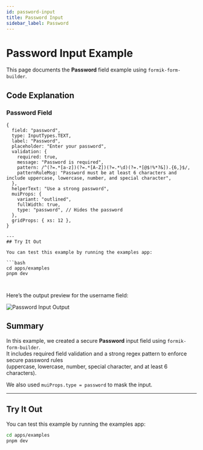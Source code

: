```yaml
---
id: password-input
title: Password Input
sidebar_label: Password
---
```


# Password Input Example

This page documents the **Password** field example using `formik-form-builder`.

##  Code Explanation

### Password Field

```tsx
{
  field: "password",
  type: InputTypes.TEXT,
  label: "Password",
  placeholder: "Enter your password",
  validation: {
    required: true,
    message: "Password is required",
    pattern: /^(?=.*[a-z])(?=.*[A-Z])(?=.*\d)(?=.*[@$!%*?&]).{6,}$/,
    patternRuleMsg: "Password must be at least 6 characters and include uppercase, lowercase, number, and special character",
  },
  helperText: "Use a strong password",
  muiProps: {
    variant: "outlined",
    fullWidth: true,
    type: "password", // Hides the password
  },
  gridProps: { xs: 12 },
}

---
## Try It Out

You can test this example by running the examples app:

```bash
cd apps/examples
pnpm dev



```

Here’s the output preview for the username field:

![Password Input Output](/img/password-output.jpg)


##  Summary

In this example, we created a secure **Password** input field using `formik-form-builder`.  
It includes required field validation and a strong regex pattern to enforce secure password rules  
(uppercase, lowercase, number, special character, and at least 6 characters).

We also used `muiProps.type = password` to mask the input.

---

## Try It Out

You can test this example by running the examples app:

```bash
cd apps/examples
pnpm dev
